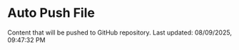 # Auto Push File

Content that will be pushed to GitHub repository.
Last updated: 08/09/2025, 09:47:32 PM